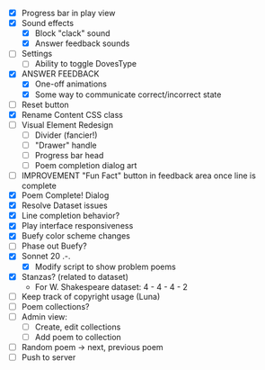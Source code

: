 - [x] Progress bar in play view
- [x] Sound effects
    - [x] Block "clack" sound
    - [x] Answer feedback sounds
- [ ] Settings
    - [ ] Ability to toggle DovesType
- [x] ANSWER FEEDBACK
    - [x] One-off animations
    - [x] Some way to communicate correct/incorrect state
- [ ] Reset button
- [x] Rename Content CSS class
- [ ] Visual Element Redesign
    - [ ] Divider (fancier!)
    - [ ] "Drawer" handle
    - [ ] Progress bar head
    - [ ] Poem completion dialog art
- [ ] IMPROVEMENT "Fun Fact" button in feedback area once line is complete
- [x] Poem Complete! Dialog
- [x] Resolve Dataset issues
- [x] Line completion behavior?
- [x] Play interface responsiveness
- [x] Buefy color scheme changes
- [ ] Phase out Buefy?
- [x] Sonnet 20 .-.
    - [x] Modify script to show problem poems
- [x] Stanzas? (related to dataset)
    - For W. Shakespeare dataset: 4 - 4 - 4 - 2
- [ ] Keep track of copyright usage (Luna)
- [ ] Poem collections?
- [ ] Admin view:
     - [ ] Create, edit collections
     - [ ] Add poem to collection
- [ ] Random poem -> next, previous poem
- [ ] Push to server
